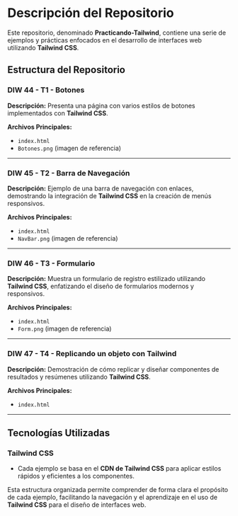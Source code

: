 # Descripción del Repositorio

Este repositorio, denominado **Practicando-Tailwind**, contiene una serie de ejemplos y prácticas enfocados en el desarrollo de interfaces web utilizando **Tailwind CSS**.

## Estructura del Repositorio

### **DIW 44 - T1 - Botones**

**Descripción:** Presenta una página con varios estilos de botones implementados con **Tailwind CSS**.

**Archivos Principales:**

- `index.html`
- `Botones.png` (imagen de referencia)

---

### **DIW 45 - T2 - Barra de Navegación**

**Descripción:** Ejemplo de una barra de navegación con enlaces, demostrando la integración de **Tailwind CSS** en la creación de menús responsivos.

**Archivos Principales:**

- `index.html`
- `NavBar.png` (imagen de referencia)

---

### **DIW 46 - T3 - Formulario**

**Descripción:** Muestra un formulario de registro estilizado utilizando **Tailwind CSS**, enfatizando el diseño de formularios modernos y responsivos.

**Archivos Principales:**

- `index.html`
- `Form.png` (imagen de referencia)

---

### **DIW 47 - T4 - Replicando un objeto con Tailwind**

**Descripción:** Demostración de cómo replicar y diseñar componentes de resultados y resúmenes utilizando **Tailwind CSS**.

**Archivos Principales:**

- `index.html`

---

## Tecnologías Utilizadas

### **Tailwind CSS**

- Cada ejemplo se basa en el **CDN de Tailwind CSS** para aplicar estilos rápidos y eficientes a los componentes.

Esta estructura organizada permite comprender de forma clara el propósito de cada ejemplo, facilitando la navegación y el aprendizaje en el uso de **Tailwind CSS** para el diseño de interfaces web.
